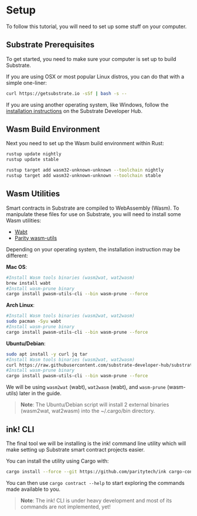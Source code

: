 Setup
===

To follow this tutorial, you will need to set up some stuff on your computer.

## Substrate Prerequisites

To get started, you need to make sure your computer is set up to build Substrate.

If you are using OSX or most popular Linux distros, you can do that with a simple one-liner:

```bash
curl https://getsubstrate.io -sSf | bash -s --
```

If you are using another operating system, like Windows, follow the [installation instructions](https://substrate.dev/docs/en/getting-started/installing-substrate#windows) on the Substrate Developer Hub.

## Wasm Build Environment

Next you need to set up the Wasm build environment within Rust:

```bash
rustup update nightly
rustup update stable

rustup target add wasm32-unknown-unknown --toolchain nightly
rustup target add wasm32-unknown-unknown --toolchain stable
```

## Wasm Utilities

Smart contracts in Substrate are compiled to WebAssembly (Wasm). To manipulate these files for use on Substrate, you will need to install some Wasm utilities:

* [Wabt](https://github.com/WebAssembly/wabt)
* [Parity wasm-utils](https://github.com/paritytech/wasm-utils)

Depending on your operating system, the installation instruction may be different:

**Mac OS**:

```bash
#Install Wasm tools binaries (wasm2wat, wat2wasm)
brew install wabt
#Install wasm-prune binary
cargo install pwasm-utils-cli --bin wasm-prune --force
```

**Arch Linux**:

```bash
#Install Wasm tools binaries (wasm2wat, wat2wasm)
sudo pacman -Syu wabt
#Install wasm-prune binary
cargo install pwasm-utils-cli --bin wasm-prune --force
```

**Ubuntu/Debian**:

```bash
sudo apt install -y curl jq tar
#Install Wasm tools binaries (wasm2wat, wat2wasm)
curl https://raw.githubusercontent.com/substrate-developer-hub/substrate-contracts-workshop/master/scripts/install-wasm-tools.sh -sSf |bash -s
#Install wasm-prune binary
cargo install pwasm-utils-cli --bin wasm-prune --force
```

We will be using `wasm2wat` (wabt), `wat2wasm` (wabt), and `wasm-prune` (wasm-utils) later in the guide.

> **Note**: The Ubuntu/Debian script will install 2 external binaries (wasm2wat, wat2wasm) into the ~/.cargo/bin directory.

## ink! CLI

The final tool we will be installing is the ink! command line utility which will make setting up Substrate smart contract projects easier.

You can install the utility using Cargo with:

```bash
cargo install --force --git https://github.com/paritytech/ink cargo-contract
```

You can then use `cargo contract --help` to start exploring the commands made available to you.  
> **Note**: The ink! CLI is under heavy development and most of its commands are not implemented, yet!

